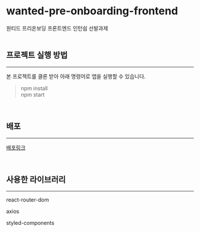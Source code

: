 <h1>wanted-pre-onboarding-frontend</h1>
원티드 프리온보딩 프론트엔드 인턴쉽 선발과제</br></br>

<h2>프로젝트 실행 방법</h2>

---

본 프로젝트를 클론 받아 아래 명령어로 앱을 실행할 수 있습니다.

> npm install</br>
> npm start

</br>
<h2>배포</h2>

---

[배포링크](wanted-pre-onboarding-frontend-r3v1nyods-skyhanull.vercel.app)

</br>

<h2>사용한 라이브러리</h2>

---

react-router-dom

axios

styled-components
